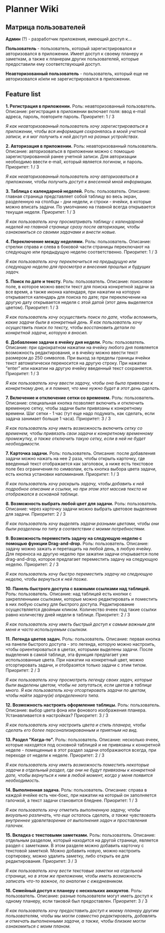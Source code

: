 # Planner Wiki

## Матрица пользователей
**Админ** (?) - разработчик приложения, имеющий доступ к...

**Пользователь** - пользователь, который зарегистрировался и авторизовался в приложении. Имеет доступ к своему планеру и заметкам, а также к планерам других пользователей, которые предоставили ему соответствующий доступ.

**Неавторизованный пользователь** - пользователь, который еще не авторизовался и/или не зарегистрировался в приложении.

## Feature list
**1. Регистрация в приложении.**
Роль: неавторизованный пользователь.
Описание: регистрация в приложении включает поля: ввод e-mail адреса, пароль, повторите пароль.
Приоритет: 1 / 3

_Я как неавторизованный пользователь хочу зарегистрироваться в приложении, чтобы вся информация сохранялась в моей учетной записи, и я мог получить к ней доступ на разных устройствах._

**2. Авторизация в приложении.**
Роль: неавторизованный пользователь.
Описание: авторизоваться в приложении можно с помощью зарегистрированной ранее учетной записи. Для авторизации необходимо ввести e-mail, который является логином, и пароль.
Приоритет: 1 / 3 

_Я как неавторизованный пользователь хочу авторизоваться в приложении, чтобы получить доступ к внесенной мной информации._

**3. Таблица с календарной неделей.**
Роль: пользователь.
Описание: главная страница представляет собой таблицу во весь экран, разделенную на столбцы - дни недели, и строки - ячейки, в которые можно вписать задачи. По умолчанию на главной всегда открывается текущая неделя.
Приоритет: 1 / 3

_Я как пользователь хочу просматривать таблицу с календарной неделей на главной странице сразу после авторизации, чтобы ознакомиться со своими задачами и внести новые._

**4. Переключение между неделями.**
Роль: пользователь.
Описание: стрелки справа и слева в боковой части страницы переключают на следующую или предыдущую неделю соответственно.
Приоритет: 1 / 3

_Я как пользователь хочу переключиться на предыдущую или следующую неделю для просмотра и внесения прошлых и будущих задач._

**5. Поиск по дате и тексту.**
Роль: пользователь.
Описание: поисковое поле, в которое можно ввести текст для поиска конкретной задачи за все время, а также иконка календаря, при нажатии на которую открывается календарь для поиска по дате; при переключении на другую дату открывается неделя с этой датой (этот день выделяется цветом).
Приоритет: 1 / 3

_Я как пользователь хочу осуществить поиск по дате, чтобы вспомнить, какие задачи были в конкретный день._
_Я как пользователь хочу осуществить поиск по тексту, чтобы восстановить детали по конкретной задаче, которую я вносил._

**6. Добавление задачи в ячейку дня недели.**
Роль: пользователь.
Описание: при однократном нажатии на ячейку любого дня появляется возможность редактирования, и в ячейку можно ввести текст размером до 250 символов. При выход за пределы границы ячейки текст автоматически переносится на другую строку. При нажатии “enter” или нажатии на другую ячейку введенный текст сохраняется.
Приоритет: 1 / 3

_Я как пользователь хочу ввести задачу, чтобы она была привязана к конкретному дню, и я помнил, что мне нужно будет в этот день сделать._

**7. Включение и отключение сетки со временем.**
Роль: пользователь.
Описание: специальная кнопка позволяет включить и отключить временную сетку, чтобы задачи были привязаны к конкретному времени. Шаг сетки - 1 час (тут еще надо подумать, как сделать, если задача занимает больше 1 часа).
Приоритет: 3 / 3

_Я как пользователь хочу иметь возможность включить сетку со временем, чтобы привязать свои задачи к конкретному временному промежутку, а также отключить такую сетку, если в ней не будет необходимости._

**7. Карточка задачи.**
Роль: пользователь.
Описание: после добавления задачи можно нажать на нее 2 раза, чтобы открыть карточку, где введенный текст отображается как заголовок, а ниже есть текстовое поле без ограничения по символам, есть кнопка выбора цвета задачи, есть кнопка установки напоминания.
Приоритет: 1 / 3

_Я как пользователь хочу раскрыть задачу, чтобы добавить к ней подробное описание и ссылки, но при этом этот массив текста не отображался в основной таблице._

**8. Возможность выбрать любой цвет для задачи.**
Роль: пользователь.
Описание: через карточку задачи можно выбрать цветовое выделение для задачи.
Приоритет: 2 / 3

_Я как пользователь хочу выделять задачи разными цветами, чтобы они были разделены по типу в соответствии с моими потребностями._

**9. Возможность переместить задачу на следующую неделю с помощью функции Drag-and-drop.**
Роль: пользователь.
Описание: задачу можно зажать и перетащить на любой день, в любую ячейку. Для переноса на другую неделю при зажатии задачи открывается поле drag-and-drop, которое предлагает переместить задачу на следующую неделю.
Приоритет: 2 / 3

_Я как пользователь хочу быстро переместить задачу на следующую неделю, чтобы вернуться к ней позже._

**10. Панель быстрого доступа с важными ссылками над таблицей.**
Роль: пользователь.
Описание: над таблицей есть кнопки с закрепленными ссылками, которые можно редактировать и поместить в них любую ссылку для быстрого доступа. Редактирование осуществляется двойным кликом. Количество ячеек под такие ссылки равно количеству дней недели в таблице.
Приоритет: 2 / 3

_Я как пользователь хочу иметь быстрый доступ к самым важным для меня и часто используемым ссылкам._

**11. Легенда цветов задач.**
Роль: пользователь.
Описание: первая кнопка на панели быстрого доступа - это легенда, которую можно настроить, чтобы ориентироваться в цветах, которыми выделены задачи. После выделения в самой таблице, эта функция предлагает уже использованные цвета. При нажатии на конкретный цвет, можно отсортировать задачи, и отобразятся только задачи с этим типом.
Приоритет: 2 / 3

_Я как пользователь хочу просмотреть легенду своих задач, которые были выделены цветом, чтобы не запутаться, если цветов в таблице много._
_Я как пользователь хочу отсортировать задачи по цветам, чтобы найти задачу(и) определенного типа._

**12. Возможность настроить оформление таблицы.**
Роль: пользователь.
Описание: выбор цвета фона или фонового изображения планера. Устанавливается в настройках?
Приоритет: 3 / 3

_Я как пользователь хочу настроить цвета и стиль планера, чтобы сделать его более персонализированным и приятным на вид._

**13. Раздел "Когда-то".**
Роль: пользователь.
Описание: несколько ячеек, которые находятся под основной таблицей и не привязаны к конкретной неделе - помещенные в этот раздел задачи отображаются всегда, при переходе от недели к неделе.
Приоритет: 2 / 3

_Я как пользователь хочу иметь возможность поместить некоторые задачи в отдельный раздел, где они не будут привязаны к конкретной дате, чтобы вернуться к ним в любой момент, когда у меня появится необходимость._

**14. Выполненная задача.**
Роль: пользователь.
Описание: справа в каждой ячейке есть чек-бокс, при нажатии на который он заполняется галочкой, а текст задачи становится бледнее.
Приоритет: 1 / 3

_Я как пользователь хочу отметить выполненную задачу, чтобы визуально различать, что еще осталось сделать, а также чувствовать внутреннее удовлетворение от выполнения задач и проставления галочек._

**15. Вкладка с текстовыми заметками.**
Роль: пользователь.
Описание: отдельным разделом, который находится на другой странице, является раздел с заметками. В этом разделе можно добавить карточку с текстовой заметкой. Можно добавить новую, можно настроить сортировку, можно удалить заметку, либо открыть ее для редактирования.
Приоритет: 3 / 3

_Я как пользователь хочу вести текстовые заметки на отдельной странице, но в этом же приложении, чтобы иметь возможность записать что-то важное, по аналогии с ежедневником._

**16. Семейный доступ к планеру с нескольких аккаунтов**.
Роль: пользователь.
Описание: разные пользователи могут иметь доступ к одному планеру, если таковой был предоставлен.
Приоритет: 3 / 3

_Я как пользователь хочу предоставить доступ к моему планеру другим пользователям, чтобы мы могли совместно редактировать, добавлять и отмечать выполненными задачи, а также, чтобы близкие могли ознакомиться с моим планом._

